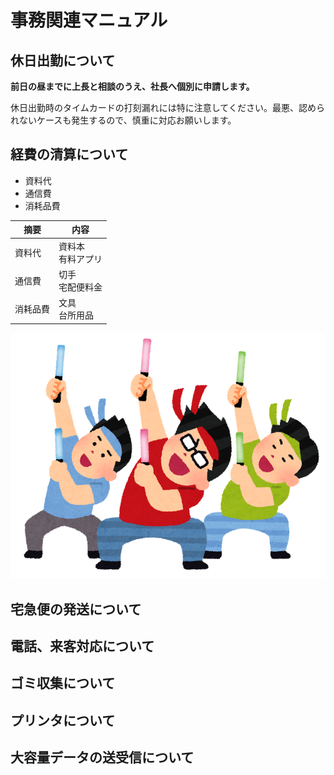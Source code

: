 # 事務関連マニュアル
## 休日出勤について
**前日の昼までに上長と相談のうえ、社長へ個別に申請します。**

休日出勤時のタイムカードの打刻漏れには特に注意してください。最悪、認められないケースも発生するので、慎重に対応お願いします。
## 経費の清算について
- 資料代
- 通信費
- 消耗品費

|摘要|内容
|--|--
|資料代 |資料本<br>有料アプリ
|通信費 |切手<br>宅配便料金
|消耗品費 |文具<br>台所用品
![切手代](img/otaku_otagei.png)

## 宅急便の発送について
## 電話、来客対応について
## ゴミ収集について
## プリンタについて
## 大容量データの送受信について
